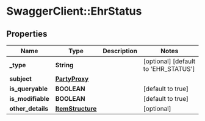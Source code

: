 # SwaggerClient::EhrStatus

## Properties
Name | Type | Description | Notes
------------ | ------------- | ------------- | -------------
**_type** | **String** |  | [optional] [default to &#x27;EHR_STATUS&#x27;]
**subject** | [**PartyProxy**](PartyProxy.md) |  | 
**is_queryable** | **BOOLEAN** |  | [default to true]
**is_modifiable** | **BOOLEAN** |  | [default to true]
**other_details** | [**ItemStructure**](ItemStructure.md) |  | [optional] 

